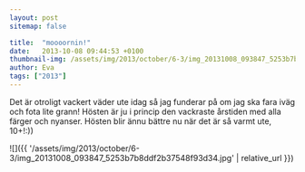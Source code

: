 ```yaml
---
layout: post
sitemap: false

title:  "moooornin!"
date:   2013-10-08 09:44:53 +0100
thumbnail-img: /assets/img/2013/october/6-3/img_20131008_093847_5253b7b8ddf2b37548f93d34.jpg
author: Eva
tags: ["2013"]
---
```


Det är otroligt vackert väder ute idag så jag funderar på om jag ska fara iväg och fota lite grann! Hösten är ju i princip den vackraste årstiden med alla färger och nyanser.  Hösten blir ännu bättre nu när det är så varmt ute, 10+!:))

![]({{ '/assets/img/2013/october/6-3/img_20131008_093847_5253b7b8ddf2b37548f93d34.jpg'  | relative_url }})

